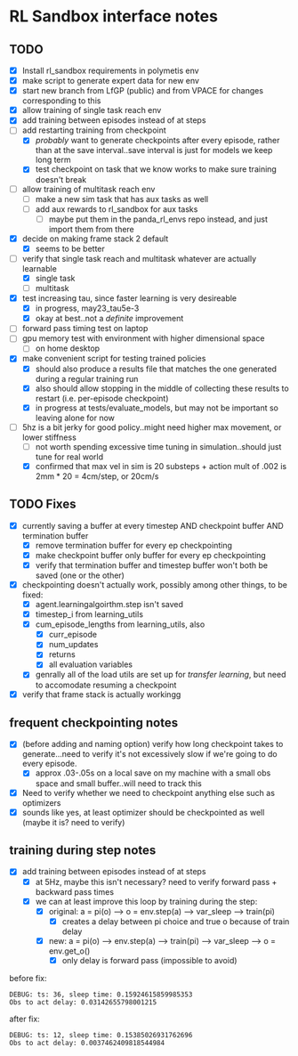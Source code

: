 # RL Sandbox interface notes

## TODO
- [x] Install rl_sandbox requirements in polymetis env
- [x] make script to generate expert data for new env
- [x] start new branch from LfGP (public) and from VPACE for changes corresponding to this
- [x] allow training of single task reach env
- [x] add training between episodes instead of at steps
- [ ] add restarting training from checkpoint
  - [x] *probably* want to generate checkpoints after every episode, rather than at the save interval..save interval is just for models we keep long term
  - [x] test checkpoint on task that we know works to make sure training doesn't break
- [ ] allow training of multitask reach env
  - [ ] make a new sim task that has aux tasks as well
  - [ ] add aux rewards to rl_sandbox for aux tasks
    - [ ] maybe put them in the panda_rl_envs repo instead, and just import them from there
- [x] decide on making frame stack 2 default
  - [x] seems to be better
- [ ] verify that single task reach and multitask whatever are actually learnable
  - [x] single task
  - [ ] multitask
- [x] test increasing tau, since faster learning is very desireable
  - [x] in progress, may23_tau5e-3
  - [x] okay at best..not a *definite* improvement
- [ ] forward pass timing test on laptop
- [ ] gpu memory test with environment with higher dimensional space
  - [ ] on home desktop
- [x] make convenient script for testing trained policies
  - [x] should also produce a results file that matches the one generated during a regular training run
  - [x] also should allow stopping in the middle of collecting these results to restart (i.e. per-episode checkpoint)
  - [x] in progress at tests/evaluate_models, but may not be important so leaving alone for now
- [ ] 5hz is a bit jerky for good policy..might need higher max movement, or lower stiffness
  - [ ] not worth spending excessive time tuning in simulation..should just tune for real world
  - [x] confirmed that max vel in sim is 20 substeps + action mult of .002 is 2mm * 20 = 4cm/step, or 20cm/s

## TODO Fixes
- [x] currently saving a buffer at every timestep AND checkpoint buffer AND termination buffer
  - [x] remove termination buffer for every ep checkpointing
  - [x] make checkpoint buffer only buffer for every ep checkpointing
  - [x] verify that termination buffer and timestep buffer won't both be saved (one or the other)
- [x] checkpointing doesn't actually work, possibly among other things, to be fixed:
  - [x] agent.learningalgoirthm.step isn't saved
  - [x] timestep_i from learning_utils
  - [x] cum_episode_lengths from learning_utils, also
    - [x] curr_episode
    - [x] num_updates
    - [x] returns
    - [x] all evaluation variables
  - [x] genrally all of the load utils are set up for *transfer learning*, but need to accomodate resuming a checkpoint
- [x] verify that frame stack is actually workingg

## frequent checkpointing notes
- [x] (before adding and naming option) verify how long checkpoint takes to generate...need to verify it's not excessively slow if we're going to do every episode.
  - [x] approx .03-.05s on a local save on my machine with a small obs space and small buffer..will need to track this
- [x] Need to verify whether we need to checkpoint anything else such as optimizers
- [x] sounds like yes, at least optimizer should be checkpointed as well (maybe it is? need to verify)

## training during step notes
- [x] add training between episodes instead of at steps
  - [x] at 5Hz, maybe this isn't necessary? need to verify forward pass + backward pass times
  - [x] we can at least improve this loop by training during the step:
    - [x] original: a = pi(o) --> o = env.step(a) --> var_sleep --> train(pi)
      - [x] creates a delay between pi choice and true o because of train delay
    - [x] new:      a = pi(o) --> env.step(a) --> train(pi) --> var_sleep --> o = env.get_o()
      - [x] only delay is forward pass (impossible to avoid)

before fix:
```
DEBUG: ts: 36, sleep time: 0.15924615859985353
Obs to act delay: 0.03142655798001215
```
after fix:
```
DEBUG: ts: 12, sleep time: 0.15385026931762696
Obs to act delay: 0.0037462409818544984

```
